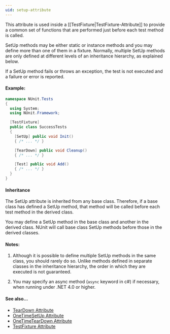 ```yaml
---
uid: setup-attribute
---
```


This attribute is used inside a [[TestFixture|TestFixture-Attribute]]
to provide a common set of functions that are performed just before each test method is called. 

SetUp methods may be either static or
instance methods and you may define more than one of them in a fixture.
Normally, multiple SetUp methods are only defined at different levels
of an inheritance hierarchy, as explained below.
   
If a SetUp method fails or throws an exception, the test is not executed
and a failure or error is reported.
   

#### Example:

```csharp
namespace NUnit.Tests
{
  using System;
  using NUnit.Framework;

  [TestFixture]
  public class SuccessTests
  {
    [SetUp] public void Init()
    { /* ... */ }

    [TearDown] public void Cleanup()
    { /* ... */ }

    [Test] public void Add()
    { /* ... */ }
  }
}
```

#### Inheritance

The SetUp attribute is inherited from any base class. Therefore, if a base 
class has defined a SetUp method, that method will be called 
before each test method in the derived class.
	
You may define a SetUp method
in the base class and another in the derived class. NUnit will call base
class SetUp methods before those in the derived classes.
   
#### Notes:

1. Although it is possible to define multiple SetUp methods
   in the same class, you should rarely do so. Unlike methods defined in
   separate classes in the inheritance hierarchy, the order in which they
   are executed is not guaranteed.

2. You may specify an async method (`async` keyword in c#) if necessary, when running under .NET 4.0 or higher.

#### See also...

 * [TearDown Attribute](TearDown.md)
 * [OneTimeSetUp Attribute](OneTimeSetUp.md)
 * [OneTimeTearDown Attribute](OneTimeTearDown.md)
 * [TestFixture Attribute](TestFixture.md)
	
